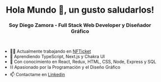 <h1 align="center">Hola Mundo 👋, un gusto saludarlos!</h1>
<h3 align="center">Soy Diego Zamora - Full Stack Web Developer y Diseñador Gráfico</h3>

<br/>

- 👨‍💻 Actualmente trabajando en <a href='https://github.com/martinsione/ticketek-web3'>NFTicket</a>
- 🌱 Aprendiendo TypeScript, Next.js y Chakra UI
- 💬 Con conocimiento en React, Redux, HTML, CSS, Node, Express y SQL
- ⛓  Apasionado por la Programación y el Diseño Gráfico
- 📫 Contactame en <a href="https://www.linkedin.com/in/diegozestudio/" >Linkedin</a>
